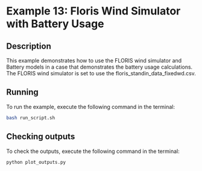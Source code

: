 # Example 13: Floris Wind Simulator with Battery Usage

## Description

This example demonstrates how to use the FLORIS wind simulator and Battery models in a case that demonstrates the battery usage calculations.  The FLORIS wind simulator is set to use
the floris_standin_data_fixedwd.csv.

## Running

To run the example, execute the following command in the terminal:

```bash
bash run_script.sh
```

## Checking outputs

To check the outputs, execute the following command in the terminal:

```bash
python plot_outputs.py
```
